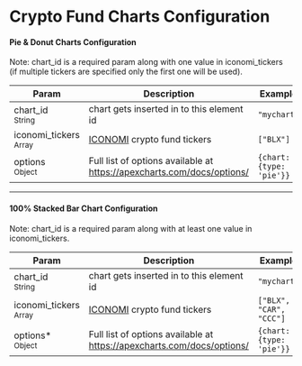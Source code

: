 # Crypto Fund Charts Configuration

#### Pie & Donut Charts Configuration

Note: chart_id is a required param along with one value in iconomi_tickers (if multiple tickers are specified only the first one will be used).

| Param  | Description | Example |
| --- | --- | --- |
| chart_id <br><small>String</small> | chart gets inserted in to this element id | `"mychart"`
| iconomi_tickers <br><small>Array</small> | [ICONOMI](https://www.iconomi.com/crypto-funds) crypto fund tickers | `["BLX"]`
| options <br><small>Object</small> | Full list of options available at https://apexcharts.com/docs/options/ | ```{chart: {type: 'pie'}}```

<hr>

#### 100% Stacked Bar Chart Configuration

Note: chart_id is a required param along with at least one value in iconomi_tickers.

| Param  | Description | Example |
| --- | --- | --- |
| chart_id <br><small>String</small> | chart gets inserted in to this element id | `"mychart"`
| iconomi_tickers <br><small>Array</small> | [ICONOMI](https://www.iconomi.com/crypto-funds) crypto fund tickers | `["BLX", "CAR", "CCC"]`
| options* <br><small>Object</small> | Full list of options available at https://apexcharts.com/docs/options/ | ```{chart: {type: 'pie'}}```

